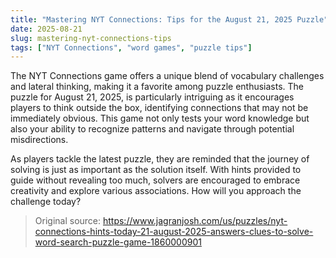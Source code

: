 ```yaml
---
title: "Mastering NYT Connections: Tips for the August 21, 2025 Puzzle"
date: 2025-08-21
slug: mastering-nyt-connections-tips
tags: ["NYT Connections", "word games", "puzzle tips"]
---
```


The NYT Connections game offers a unique blend of vocabulary challenges and lateral thinking, making it a favorite among puzzle enthusiasts. The puzzle for August 21, 2025, is particularly intriguing as it encourages players to think outside the box, identifying connections that may not be immediately obvious. This game not only tests your word knowledge but also your ability to recognize patterns and navigate through potential misdirections.

As players tackle the latest puzzle, they are reminded that the journey of solving is just as important as the solution itself. With hints provided to guide without revealing too much, solvers are encouraged to embrace creativity and explore various associations. How will you approach the challenge today?
> Original source: https://www.jagranjosh.com/us/puzzles/nyt-connections-hints-today-21-august-2025-answers-clues-to-solve-word-search-puzzle-game-1860000901